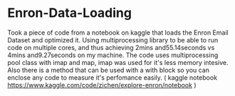 # Enron-Data-Loading

Took a piece of code from a notebook on kaggle that loads the Enron Email Dataset and optimized it. 
Using multiprocessing library to be able to run code on multiple cores,
and thus achieving 2mins and55.14seconds vs 4mins and9.27seconds on my machine.
The code uses multiprocessing pool class with imap and map, imap was used for it's less memory intesive.
Also there is a method that can be used with a with block so you can enclose any code to measure it's perfomance easily.
( kaggle notebook https://www.kaggle.com/code/zichen/explore-enron/notebook )
